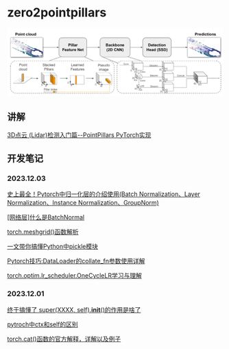 # zero2pointpillars


![](images/20231203124502.png)


## 讲解

[3D点云 (Lidar)检测入门篇--PointPillars PyTorch实现](https://zhuanlan.zhihu.com/p/521277176)

## 开发笔记

### 2023.12.03

[史上最全！Pytorch中归一化层的介绍使用(Batch Normalization、Layer Normalization、Instance Normalization、GroupNorm)](https://zhuanlan.zhihu.com/p/470260895?utm_id=0)

[[网络层]什么是BatchNormal](https://www.jianshu.com/p/913e4c08a638)

[torch.meshgrid()函数解析](https://blog.csdn.net/weixin_39504171/article/details/106356977)

[一文带你搞懂Python中pickle模块](https://zhuanlan.zhihu.com/p/419362785)

[Pytorch技巧:DataLoader的collate_fn参数使用详解](https://zhuanlan.zhihu.com/p/361830892)

[torch.optim.lr_scheduler.OneCycleLR学习与理解](https://blog.csdn.net/jiongta9473/article/details/131246851)

### 2023.12.01

[终于搞懂了 super(XXXX, self).__init__()的作用是啥了](https://blog.csdn.net/weixin_44025103/article/details/126143715)

[pytroch中ctx和self的区别](https://blog.csdn.net/littlehaes/article/details/103828130)

[torch.cat()函数的官方解释，详解以及例子](https://blog.csdn.net/xinjieyuan/article/details/105208352)

